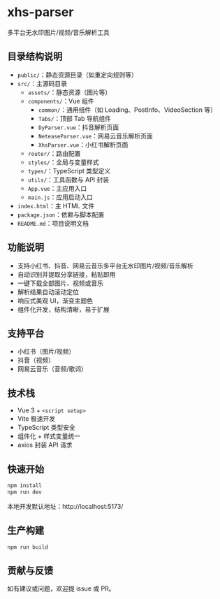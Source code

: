 # xhs-parser

多平台无水印图片/视频/音乐解析工具

## 目录结构说明

-   `public/`：静态资源目录（如重定向规则等）
-   `src/`：主源码目录
    -   `assets/`：静态资源（图片等）
    -   `components/`：Vue 组件
        -   `common/`：通用组件（如 Loading、PostInfo、VideoSection 等）
        -   `Tabs/`：顶部 Tab 导航组件
        -   `DyParser.vue`：抖音解析页面
        -   `NeteaseParser.vue`：网易云音乐解析页面
        -   `XhsParser.vue`：小红书解析页面
    -   `router/`：路由配置
    -   `styles/`：全局与变量样式
    -   `types/`：TypeScript 类型定义
    -   `utils/`：工具函数与 API 封装
    -   `App.vue`：主应用入口
    -   `main.js`：应用启动入口
-   `index.html`：主 HTML 文件
-   `package.json`：依赖与脚本配置
-   `README.md`：项目说明文档

## 功能说明

-   支持小红书、抖音、网易云音乐多平台无水印图片/视频/音乐解析
-   自动识别并提取分享链接，粘贴即用
-   一键下载全部图片、视频或音乐
-   解析结果自动滚动定位
-   响应式美观 UI，渐变主题色
-   组件化开发，结构清晰，易于扩展

## 支持平台

-   小红书（图片/视频）
-   抖音（视频）
-   网易云音乐（音频/歌词）

## 技术栈

-   Vue 3 + `<script setup>`
-   Vite 极速开发
-   TypeScript 类型安全
-   组件化 + 样式变量统一
-   axios 封装 API 请求

## 快速开始

```bash
npm install
npm run dev
```

本地开发默认地址：http://localhost:5173/

## 生产构建

```bash
npm run build
```

## 贡献与反馈

如有建议或问题，欢迎提 issue 或 PR。
